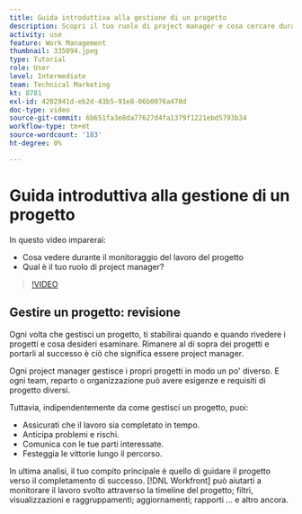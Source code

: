 ```yaml
---
title: Guida introduttiva alla gestione di un progetto
description: Scopri il tuo ruolo di project manager e cosa cercare durante il monitoraggio del funzionamento del progetto.
activity: use
feature: Work Management
thumbnail: 335094.jpeg
type: Tutorial
role: User
level: Intermediate
team: Technical Marketing
kt: 8781
exl-id: 4202941d-eb2d-43b5-91e8-06b0076a470d
doc-type: video
source-git-commit: 6b651fa3e8da77627d4fa1379f1221ebd5793b34
workflow-type: tm+mt
source-wordcount: '183'
ht-degree: 0%

---
```


# Guida introduttiva alla gestione di un progetto

In questo video imparerai:

* Cosa vedere durante il monitoraggio del lavoro del progetto
* Qual è il tuo ruolo di project manager?

>[!VIDEO](https://video.tv.adobe.com/v/335094/?quality=12&learn=on)

## Gestire un progetto: revisione

Ogni volta che gestisci un progetto, ti stabilirai quando e quando rivedere i progetti e cosa desideri esaminare. Rimanere al di sopra dei progetti e portarli al successo è ciò che significa essere project manager.

Ogni project manager gestisce i propri progetti in modo un po&#39; diverso. E ogni team, reparto o organizzazione può avere esigenze e requisiti di progetto diversi.

Tuttavia, indipendentemente da come gestisci un progetto, puoi:

* Assicurati che il lavoro sia completato in tempo.
* Anticipa problemi e rischi.
* Comunica con le tue parti interessate.
* Festeggia le vittorie lungo il percorso.

In ultima analisi, il tuo compito principale è quello di guidare il progetto verso il completamento di successo. [!DNL Workfront] può aiutarti a monitorare il lavoro svolto attraverso la timeline del progetto; filtri, visualizzazioni e raggruppamenti; aggiornamenti; rapporti ... e altro ancora.

<!---
learn more urls
3 universal principles of project management
What is a project manager?
Project management knowledge areas
9 best practices for effective project management
10 work management problems and how to solve them
--->

